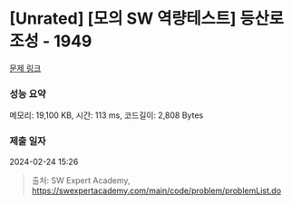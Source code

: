 # [Unrated] [모의 SW 역량테스트] 등산로 조성 - 1949 

[문제 링크](https://swexpertacademy.com/main/code/problem/problemDetail.do?contestProbId=AV5PoOKKAPIDFAUq) 

### 성능 요약

메모리: 19,100 KB, 시간: 113 ms, 코드길이: 2,808 Bytes

### 제출 일자

2024-02-24 15:26



> 출처: SW Expert Academy, https://swexpertacademy.com/main/code/problem/problemList.do